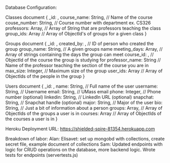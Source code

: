 Database Configuration:

Classes document
{
	_id: <ObjectId1>,
	course_name: String,  // Name of the course
	couse_number: String,  // Course number with department ex. CS326
    professors: Array, // Array of String that are professors teaching the class
    group_ids: Array // Array of ObjectId's of groups for a given class
}

Groups document
{
	_id: <ObjectId1>, 
	created_by: <ObjectId1>, // ID of person who created the group
	group_name: String, // A given groups name
    meeting_days: Array, // Array of strings containing the days the group can meet
    course_id: <ObjectId1>, // ObjectId of the course the group is studying for
    professor_name: String // Name of the professor teaching the section of the course you are in
    max_size: Integer, // Maximum size of the group
    user_ids: Array // Array of ObjectIds of the people in the group
}

Users document
{
	_id: <ObjectId1>,
	name: String,  // Full name of the user
	username: String, // Username
    email: String, // UMass email
    phone: Integer, // Phone number (optional)
    linkedin: String, // LinkedIn URL (optional)
    snapchat: String, // Snapchat handle (optional)
    major: String, // Major of the user
    bio: String, // Just a bit of information about a person
    groups: Array, // Array of ObjectIds of the groups a user is in
    courses: Array // Array of ObjectIds of the courses a user is in
}

Heroku Deployment URL:
https://shielded-spire-81354.herokuapp.com

Breakdown of labor:
Alan:
Elisavet: set up mongobd with collections, create secret file, example document of collections
Sam: Updated endpoints with logic for CRUD operations on the database, more backend logic. Wrote tests for endpoints (servertests.js)